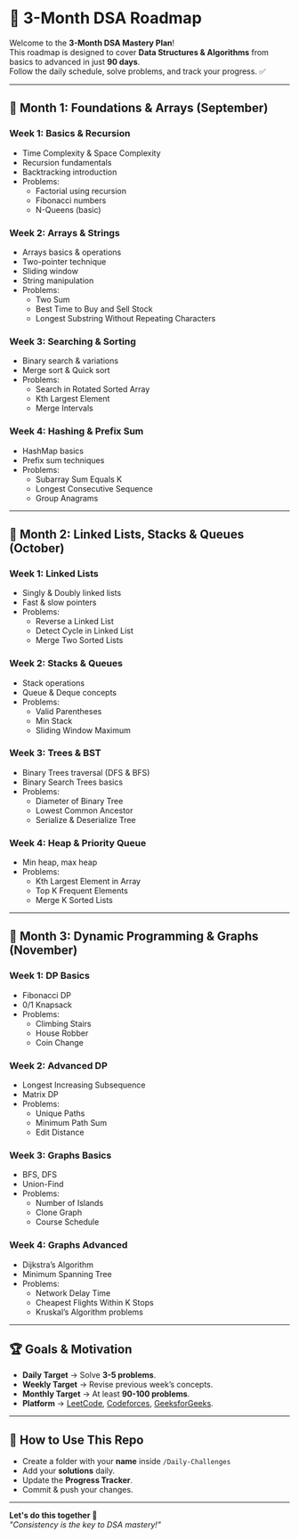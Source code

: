 # 🚀 3-Month DSA Roadmap

Welcome to the **3-Month DSA Mastery Plan**!  
This roadmap is designed to cover **Data Structures & Algorithms** from basics to advanced in just **90 days**.  
Follow the daily schedule, solve problems, and track your progress. ✅  

---

## 📅 Month 1: **Foundations & Arrays (September)**

### **Week 1: Basics & Recursion**
- Time Complexity & Space Complexity
- Recursion fundamentals
- Backtracking introduction
- Problems:
  - Factorial using recursion
  - Fibonacci numbers
  - N-Queens (basic)

### **Week 2: Arrays & Strings**
- Arrays basics & operations
- Two-pointer technique
- Sliding window
- String manipulation
- Problems:
  - Two Sum
  - Best Time to Buy and Sell Stock
  - Longest Substring Without Repeating Characters

### **Week 3: Searching & Sorting**
- Binary search & variations
- Merge sort & Quick sort
- Problems:
  - Search in Rotated Sorted Array
  - Kth Largest Element
  - Merge Intervals

### **Week 4: Hashing & Prefix Sum**
- HashMap basics
- Prefix sum techniques
- Problems:
  - Subarray Sum Equals K
  - Longest Consecutive Sequence
  - Group Anagrams

---

## 📅 Month 2: **Linked Lists, Stacks & Queues (October)**

### **Week 1: Linked Lists**
- Singly & Doubly linked lists
- Fast & slow pointers
- Problems:
  - Reverse a Linked List
  - Detect Cycle in Linked List
  - Merge Two Sorted Lists

### **Week 2: Stacks & Queues**
- Stack operations
- Queue & Deque concepts
- Problems:
  - Valid Parentheses
  - Min Stack
  - Sliding Window Maximum

### **Week 3: Trees & BST**
- Binary Trees traversal (DFS & BFS)
- Binary Search Trees basics
- Problems:
  - Diameter of Binary Tree
  - Lowest Common Ancestor
  - Serialize & Deserialize Tree

### **Week 4: Heap & Priority Queue**
- Min heap, max heap
- Problems:
  - Kth Largest Element in Array
  - Top K Frequent Elements
  - Merge K Sorted Lists

---

## 📅 Month 3: **Dynamic Programming & Graphs (November)**

### **Week 1: DP Basics**
- Fibonacci DP
- 0/1 Knapsack
- Problems:
  - Climbing Stairs
  - House Robber
  - Coin Change

### **Week 2: Advanced DP**
- Longest Increasing Subsequence
- Matrix DP
- Problems:
  - Unique Paths
  - Minimum Path Sum
  - Edit Distance

### **Week 3: Graphs Basics**
- BFS, DFS
- Union-Find
- Problems:
  - Number of Islands
  - Clone Graph
  - Course Schedule

### **Week 4: Graphs Advanced**
- Dijkstra’s Algorithm
- Minimum Spanning Tree
- Problems:
  - Network Delay Time
  - Cheapest Flights Within K Stops
  - Kruskal’s Algorithm problems

---

## 🏆 Goals & Motivation

- **Daily Target** → Solve **3-5 problems**.
- **Weekly Target** → Revise previous week’s concepts.
- **Monthly Target** → At least **90-100 problems**.
- **Platform** → [LeetCode](https://leetcode.com/), [Codeforces](https://codeforces.com/), [GeeksforGeeks](https://practice.geeksforgeeks.org/).

---


## 📌 How to Use This Repo
- Create a folder with your **name** inside `/Daily-Challenges`
- Add your **solutions** daily.
- Update the **Progress Tracker**.
- Commit & push your changes.

---

**Let's do this together 🚀**  
*"Consistency is the key to DSA mastery!"*
